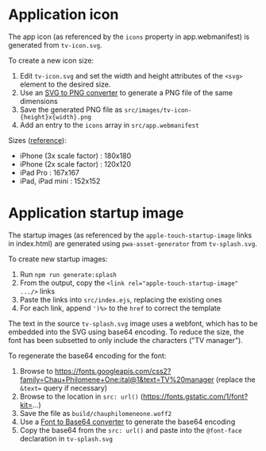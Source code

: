 Application icon
================
The app icon (as referenced by the `icons` property in app.webmanifest) is generated from `tv-icon.svg`.

To create a new icon size:
1. Edit `tv-icon.svg` and set the width and height attributes of the `<svg>` element to the desired size.
2. Use an [SVG to PNG converter](http://www.fileformat.info/convert/image/svg2raster.htm) to generate a PNG file of the same dimensions
3. Save the generated PNG file as `src/images/tv-icon-{height}x{width}.png`
4. Add an entry to the `icons` array in `src/app.webmanifest`

Sizes ([reference](https://developer.apple.com/design/human-interface-guidelines/ios/icons-and-images/app-icon/)):
* iPhone (3x scale factor) : 180x180
* iPhone (2x scale factor) : 120x120
* iPad Pro : 167x167
* iPad, iPad mini : 152x152

Application startup image
=========================
The startup images (as referenced by the `apple-touch-startup-image` links in index.html) are generated using `pwa-asset-generator` from `tv-splash.svg`.

To create new startup images:
1. Run `npm run generate:splash`
2. From the output, copy the `<link rel="apple-touch-startup-image" .../>` links
3. Paste the links into `src/index.ejs`, replacing the existing ones
4. For each link, append `')%>` to the `href` to correct the template

The text in the source `tv-splash.svg` image uses a webfont, which has to be embedded into the SVG using base64 encoding. To reduce the size, the font has been subsetted to only include the characters ("TV manager").

To regenerate the base64 encoding for the font:
1. Browse to https://fonts.googleapis.com/css2?family=Chau+Philomene+One:ital@1&text=TV%20manager (replace the `&text=` query if necessary)
2. Browse to the location in `src: url()` (https://fonts.gstatic.com/1/font?kit=...)
3. Save the file as `build/chauphilomeneone.woff2`
4. Use a [Font to Base64 converter](https://hellogreg.github.io/woff2base) to generate the base64 encoding
5. Copy the base64 from the `src: url()` and paste into the `@font-face` declaration in `tv-splash.svg`
